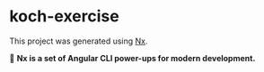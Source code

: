 # koch-exercise

This project was generated using [Nx](https://nx.dev).

🔎 **Nx is a set of Angular CLI power-ups for modern development.**
